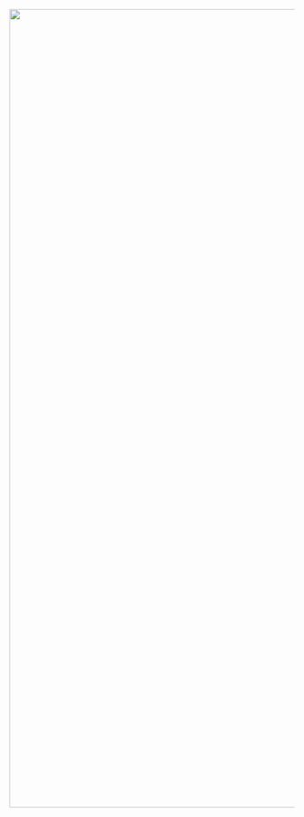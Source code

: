 <p align="center">
  <img width=1412 src="https://github.com/remotemachine1/remotemachine1/raw/master/ccp_propoganda_classified.gif"/>
</p>
